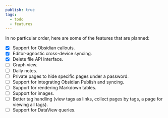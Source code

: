 ```yaml
---
publish: true
tags:
  - todo
  - features
---
```


In no particular order, here are some of the features that are planned:

- [x] Support for Obsidian callouts.
- [x] Editor-agnostic cross-device syncing.
- [x] Delete file API interface.
- [ ] Graph view.
- [ ] Daily notes.
- [ ] Private pages to hide specific pages under a password.
- [ ] Support for integrating Obsidian Publish and syncing.
- [ ] Support for rendering Markdown tables.
- [ ] Support for images.
- [ ] Better tag handling (view tags as links, collect pages by tags, a page for viewing all tags).
- [ ] Support for DataView queries.
